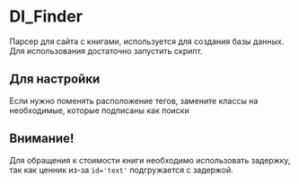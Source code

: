 # DI_Finder
Парсер для сайта с книгами, используется для создания базы данных. 
Для использования достаточно запустить скрипт.
<h2>Для настройки</h2>
<p>Если нужно поменять расположение тегов, замените классы на необходимые, которые подписаны как поиски</p>
<h2>Внимание!</h2>
Для обращения к стоимости книги необходимо использовать задержку, так как ценник из-за <code>id='text'</code> подгружается с задержой.
